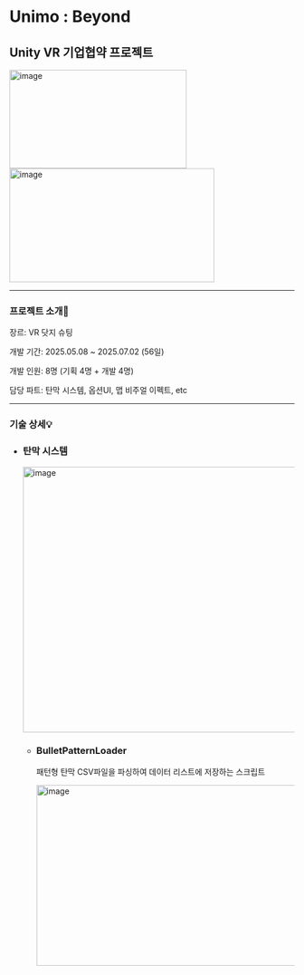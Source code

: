 # Unimo : Beyond 
## Unity VR 기업협약 프로젝트
<img width="313" height="174" alt="image" src="https://github.com/user-attachments/assets/4f6178f2-5c79-4f67-a8cc-2eea2cc81501" />
<img width="362" height="201" alt="image" src="https://github.com/user-attachments/assets/8ea85ed4-04bc-4a82-876e-34c2961345d2" />

------
### 프로젝트 소개📌

장르: VR 닷지 슈팅

개발 기간: 2025.05.08 ~ 2025.07.02 (56일)

개발 인원: 8명 (기획 4명 + 개발 4명)

담당 파트: 탄막 시스템, 옵션UI, 맵 비주얼 이펙트, etc

------

### 기술 상세💡

+ ### 탄막 시스템
  <img width="963" height="469" alt="image" src="https://github.com/user-attachments/assets/31386768-d428-4b0e-99f4-c6309b5fc8d5" />

  + ### BulletPatternLoader

    패턴형 탄막 CSV파일을 파싱하여 데이터 리스트에 저장하는 스크립트

    <img width="615" height="319" alt="image" src="https://github.com/user-attachments/assets/51c536f8-c089-4221-9b0c-1b2b5e55f929" />

    

    
